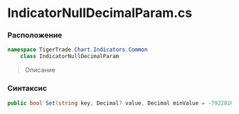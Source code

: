 
# IndicatorNullDecimalParam.cs
### Расположение
```csharp
namespace TigerTrade.Chart.Indicators.Common  
    class IndicatorNullDecimalParam
```

> Описание

### Синтаксис
```csharp
public bool Set(string key, Decimal? value, Decimal minValue = -79228162514264337593543950335M, Decimal maxValue = 79228162514264337593543950335M)
```
